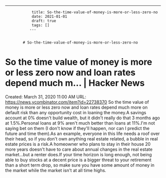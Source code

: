 ---
                title: So-the-time-value-of-money-is-more-or-less-zero-no
                date: 2021-01-01    
                draft: true
                tags: []
               ---


            # So-the-time-value-of-money-is-more-or-less-zero-no

# So the time value of money is more or less zero now and loan rates depend much m... | Hacker News
Created: March 31, 2020 11:00 AM
URL: https://news.ycombinator.com/item?id=22738370
So the time value of money is more or less zero now and loan rates depend much more on default risk than any opportunity cost in loaning the money.A savings account at 0% doesn't build wealth, but it didn't really do that 3 months ago at 1.5%.Personal loans at 9% aren't much better than loans at 11%.I'm not saying bet on them (I don't know if they'll happen, nor can I predict the future and time them).As an example, everyone in this life needs a roof over their head, so if you don't own anything real estate related, a bubble in real estate prices is a risk.A homeowner who plans to stay in their house 20 more years doesn't have to care about annual changes in the real estate market...but a renter does.If your time horizon is long enough, not being able to buy stocks at a decent price is a bigger threat to your retirement than a short term drop, so make sure you have some amount of money in the market while the market isn't at all time highs.
